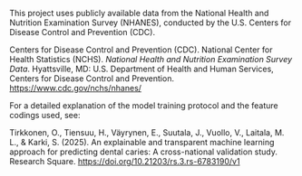 
This project uses publicly available data from the National Health and Nutrition Examination Survey (NHANES), conducted by the U.S. Centers for Disease Control and Prevention (CDC).

Centers for Disease Control and Prevention (CDC). National Center for Health Statistics (NCHS). *National Health and Nutrition Examination Survey Data*. Hyattsville, MD: U.S. Department of Health and Human Services, Centers for Disease Control and Prevention. https://www.cdc.gov/nchs/nhanes/


For a detailed explanation of the model training protocol and the feature codings used, see:

Tirkkonen, O., Tiensuu, H., Väyrynen, E., Suutala, J., Vuollo, V., Laitala, M. L., & Karki, S. (2025). An explainable and transparent machine learning approach for predicting dental caries: A cross-national validation study. Research Square. https://doi.org/10.21203/rs.3.rs-6783190/v1
